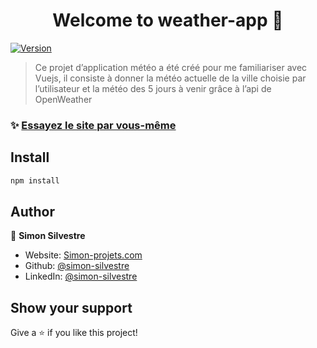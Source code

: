 <h1 align="center">Welcome to weather-app 👋</h1>
<p>
  <a href="https://www.npmjs.com/package/weather-app" target="_blank">
    <img alt="Version" src="https://img.shields.io/npm/v/weather-app.svg">
  </a>
</p>

> Ce projet d’application météo a été créé pour me familiariser avec Vuejs, il consiste à donner la météo actuelle de la ville choisie par l’utilisateur et la météo des 5 jours à venir grâce à l’api de OpenWeather

### ✨ [Essayez le site par vous-même](http://weather.simon-projets.com)

## Install

```sh
npm install
```

## Author

👤 **Simon Silvestre**

* Website: [Simon-projets.com](https://simon-projets.com)
* Github: [@simon-silvestre](https://github.com/simon-silvestre)
* LinkedIn: [@simon-silvestre](https://linkedin.com/in/simon-silvestre)

## Show your support

Give a ⭐️ if you like this project!

